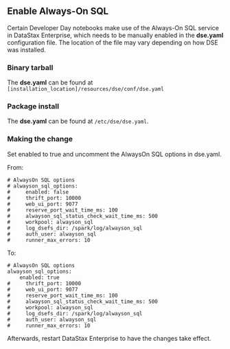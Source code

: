## Enable Always-On SQL

Certain Developer Day notebooks make use of the Always-On SQL service in DataStax Enterprise, which needs to be manually enabled in the **dse.yaml** configuration file. The location of the file may vary depending on how DSE was installed.

### Binary tarball

The **dse.yaml** can be found at `[installation_location]/resources/dse/conf/dse.yaml`

### Package install

The **dse.yaml** can be found at `/etc/dse/dse.yaml`.

### Making the change

Set enabled to true and uncomment the AlwaysOn SQL options in dse.yaml.

From: 
```
# AlwaysOn SQL options
# alwayson_sql_options:
#     enabled: false
#     thrift_port: 10000
#     web_ui_port: 9077
#     reserve_port_wait_time_ms: 100
#     alwayson_sql_status_check_wait_time_ms: 500
#     workpool: alwayson_sql
#     log_dsefs_dir: /spark/log/alwayson_sql
#     auth_user: alwayson_sql
#     runner_max_errors: 10
```

To: 
```
# AlwaysOn SQL options
alwayson_sql_options:
    enabled: true
#     thrift_port: 10000
#     web_ui_port: 9077
#     reserve_port_wait_time_ms: 100
#     alwayson_sql_status_check_wait_time_ms: 500
#     workpool: alwayson_sql
#     log_dsefs_dir: /spark/log/alwayson_sql
#     auth_user: alwayson_sql
#     runner_max_errors: 10
```

Afterwards, restart DataStax Enterprise to have the changes take effect.

